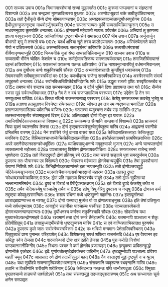001  सञ्जय उवाच
001a त्रिभागमात्रशेषायां रात्र्यां युद्धमवर्तत
001c कुरूणां पाण्डवानां च संहृष्टानां विशाम्पते
002a अथ चन्द्रप्रभां मुष्णन्नादित्यस्य पुरःसरः
002c अरुणोऽभ्युदयां चक्रे ताम्रीकुर्वन्निवाम्बरम्
003a ततो द्वैधीकृते सैन्ये द्रोणः सोमकपाण्डवान्
003c अभ्यद्रवत्सपाञ्चालान्दुर्योधनपुरोगमः
004a द्वैधीभूतान्कुरून्दृष्ट्वा माधवोऽर्जुनमब्रवीत्
004c सपत्नान्सव्यतः कुर्मि सव्यसाचिन्निमान्कुरून्
005a स माधवमनुज्ञाय कुरुष्वेति धनञ्जयः
005c द्रोणकर्णौ महेष्वासौ सव्यतः पर्यवर्तत
006a अभिप्रायं तु कृष्णस्य ज्ञात्वा परपुरञ्जयः
006c आजिशीर्षगतं दृष्ट्वा भीमसेनं समासदत्
007  भीम उवाच
007a अर्जुनार्जुन बीभत्सो शृणु मे तत्त्वतो वचः
007c यदर्थं क्षत्रिया सूते तस्य कालोऽयमागतः
008a अस्मिंश्चेदागते काले श्रेयो न प्रतिपत्स्यसे
008c असम्भावितरूपः सन्नानृशंस्यं करिष्यसि
009a सत्यश्रीधर्मयशसां वीर्येणानृण्यमाप्नुहि
009c भिन्ध्यनीकं युधां श्रेष्ठ सव्यसाचिन्निमान्कुरु
010  सञ्जय उवाच
010a स सव्यसाची भीमेन चोदितः केशवेन च
010c कर्णद्रोणावतिक्रम्य समन्तात्पर्यवारयत्
011a तमाजिशीर्षमायान्तं दहन्तं क्षत्रियर्षभान्
011c पराक्रान्तं पराक्रम्य यतन्तः क्षत्रियर्षभाः
011e नाशक्नुवन्वारयितुं वर्धमानमिवानलम्
012a अथ दुर्योधनः कर्णः शकुनिश्चापि सौबलः
012c अभ्यवर्षञ्शरव्रातैः कुन्तीपुत्रं धनञ्जयम्
013a तेषामस्त्राणि सर्वेषामुत्तमास्त्रविदां वरः
013c कदर्थीकृत्य राजेन्द्र शरवर्षैरवाकिरत्
014a अस्त्रैरस्त्राणि संवार्य लघुहस्तो धनञ्जयः
014c सर्वानविध्यन्निशितैर्दशभिर्दशभिः शरैः
015a उद्धूता रजसो वृष्टिः शरवृष्टिस्तथैव च
015c तमश्च घोरं शब्दश्च तदा समभवन्महान्
016a न द्यौर्न भूमिर्न दिशः प्राज्ञायन्त तथा गते
016c सैन्येन रजसा मूढं सर्वमन्धमिवाभवत्
017a नैव ते न वयं राजन्प्रज्ञासिष्म परस्परम्
017c उद्देशेन हि तेन स्म समयुध्यन्त पार्थिवाः
018a विरथा रथिनो राजन्समासाद्य परस्परम्
018c केशेषु समसज्जन्त कवचेषु भुजेषु च
019a हताश्वा हतसूताश्च निश्चेष्टा रथिनस्तदा
019c जीवन्त इव तत्र स्म व्यदृश्यन्त भयार्दिताः
020a हतान्गजान्समाश्लिष्य पर्वतानिव वाजिनः
020c गतसत्त्वा व्यदृश्यन्त तथैव सह सादिभिः
021a ततस्त्वभ्यवसृत्यैव संग्रामादुत्तरां दिशम्
021c अतिष्ठदाहवे द्रोणो विधूम इव पावकः
022a तमाजिशीर्षादेकान्तमपक्रान्तं निशाम्य तु
022c समकम्पन्त सैन्यानि पाण्डवानां विशाम्पते
023a भ्राजमानं श्रिया युक्तं ज्वलन्तमिव तेजसा
023c द्रोणं दृष्ट्वारयस्त्रेसुश्चेलुर्मम्लुश्च मारिष
024a आह्वयन्तं परानीकं प्रभिन्नमिव वारणम्
024c नैनं शशंसिरे जेतुं दानवा वासवं यथा
025a केचिदासन्निरुत्साहाः केचित्क्रुद्धा मनस्विनः
025c विस्मिताश्चाभवन्केचित्केचिदासन्नमर्षिताः
026a हस्तैर्हस्ताग्रमपरे प्रत्यपिंषन्नराधिपाः
026c अपरे दशनैरोष्ठानदशन्क्रोधमूर्छिताः
027a व्याक्षिपन्नायुधानन्ये ममृदुश्चापरे भुजान्
027c अन्ये चान्वपतन्द्रोणं त्यक्तात्मानो महौजसः
028a पाञ्चालास्तु विशेषेण द्रोणसायकपीडिताः
028c समसज्जन्त राजेन्द्र समरे भृशवेदनाः
029a ततो विराटद्रुपदौ द्रोणं प्रतिययू रणे
029c तथा चरन्तं सङ्ग्रामे भृशं समरदुर्जयम्
030a द्रुपदस्य ततः पौत्रास्त्रय एव विशाम्पते
030c चेदयश्च महेष्वासा द्रोणमेवाभ्ययुर्युधि
031a तेषां द्रुपदपौत्राणां त्रयाणां निशितैः शरैः
031c त्रिभिर्द्रोणोऽहरत्प्राणांस्ते हता न्यपतन्भुवि
032a ततो द्रोणोऽजयद्युद्धे चेदिकेकयसृञ्जयान्
032c मत्स्यांश्चैवाजयत्सर्वान्भारद्वाजो महारथः
033a ततस्तु द्रुपदः क्रोधाच्छरवर्षमवाकिरत्
033c द्रोणं प्रति महाराज विराटश्चैव संयुगे
034a ततो द्रोणः सुपीताभ्यां भल्लाभ्यामरिमर्दनः
034c द्रुपदं च विराटं च प्रैषीद्वैवस्वतक्षयम्
035a हते विराटे द्रुपदे केकयेषु तथैव च
035c तथैव चेदिमत्स्येषु पाञ्चालेषु तथैव च
035e हतेषु त्रिषु वीरेषु द्रुपदस्य च नप्तृषु
036a द्रोणस्य कर्म तद्दृष्ट्वा कोपदुःखसमन्वितः
036c शशाप रथिनां मध्ये धृष्टद्युम्नो महामनाः
037a इष्टापूर्तात्तथा क्षात्राद्ब्राह्मण्याच्च स नश्यतु
037c द्रोणो यस्याद्य मुच्येत यो वा द्रोणात्पराङ्मुखः
038a इति तेषां प्रतिश्रुत्य मध्ये सर्वधनुष्मताम्
038c आयाद्द्रोणं सहानीकः पाञ्चाल्यः परवीरहा
038e पाञ्चालास्त्वेकतो द्रोणमभ्यघ्नन्पाण्डवान्यतः
039a दुर्योधनश्च कर्णश्च शकुनिश्चापि सौबलः
039c सोदर्याश्च यथा मुख्यास्तेऽरक्षन्द्रोणमाहवे
040a रक्ष्यमाणं तथा द्रोणं समरे तैर्महात्मभिः
040c यतमानापि पाञ्चाला न शेकुः प्रतिवीक्षितुम्
041a तत्राक्रुध्यद्भीमसेनो धृष्टद्युम्नस्य मारिष
041c स एनं वाग्भिरुग्राभिस्ततक्ष पुरुषर्षभ
042a द्रुपदस्य कुले जातः सर्वास्त्रेष्वस्त्रवित्तमः
042c कः क्षत्रियो मन्यमानः प्रेक्षेतारिमवस्थितम्
043a पितृपुत्रवधं प्राप्य पुमान्कः परिहापयेत्
043c विशेषतस्तु शपथं शपित्वा राजसंसदि
044a एष वैश्वानर इव समिद्धः स्वेन तेजसा
044c शरचापेन्धनो द्रोणः क्षत्रं दहति तेजसा
045a पुरा करोति निःशेषां पाण्डवानामनीकिनीम्
045c स्थिताः पश्यत मे कर्म द्रोणमेव व्रजाम्यहम्
046a इत्युक्त्वा प्राविशत्क्रुद्धो द्रोणानीकं वृकोदरः
046c दृढैः पूर्णायतोत्सृष्टैर्द्रावयंस्तव वाहिनीम्
047a धृष्टद्युम्नोऽपि पाञ्चाल्यः प्रविश्य महतीं चमूम्
047c आससाद रणे द्रोणं तदासीत्तुमुलं महत्
048a नैव नस्तादृशं युद्धं दृष्टपूर्वं न च श्रुतम्
048c यथा सूर्योदये राजन्समुत्पिञ्जोऽभवन्महान्
049a संसक्तानि व्यदृश्यन्त रथवृन्दानि मारिष
049c हतानि च विकीर्णानि शरीराणि शरीरिणाम्
050a केचिदन्यत्र गच्छन्तः पथि चान्यैरुपद्रुताः
050c विमुखाः पृष्ठतश्चान्ये ताड्यन्ते पार्श्वतोऽपरे
051a तथा संसक्तयुद्धं तदभवद्भृशदारुणम्
051c अथ सन्ध्यागतः सूर्यः क्षणेन समपद्यत

